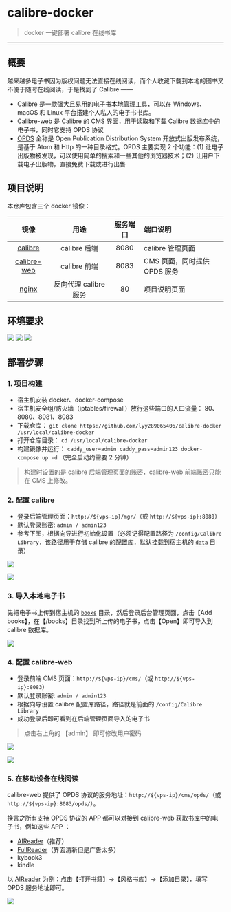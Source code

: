 # calibre-docker

> docker 一键部署 calibre 在线书库

------

## 概要

越来越多电子书因为版权问题无法直接在线阅读，而个人收藏下载到本地的图书又不便于随时在线阅读，于是找到了 Calibre ——

- Calibre 是一款强大且易用的电子书本地管理工具，可以在 Windows、macOS 和 Linux 平台搭建个人私人的电子书书库。
- Calibre-web 是 Calibre 的 CMS 界面，用于读取和下载 Calibre 数据库中的电子书，同时它支持 OPDS 协议
- [OPDS](https://en.wikipedia.org/wiki/OPDS) 全称是 Open Publication Distribution System 开放式出版发布系统，是基于 Atom 和 Http 的一种目录格式。OPDS 主要实现 2 个功能：(1) 让电子出版物被发现，可以使用简单的搜索和一些其他的浏览器技术；(2) 让用户下载电子出版物，直接免费下载或进行出售



## 项目说明

本仓库包含三个 docker 镜像：

| 镜像 | 用途 | 服务端口 | 端口说明 |
|:------:|:------:|:------:|:------|
| [calibre](https://github.com/kovidgoyal/calibre) | calibre 后端 | 8080 | calibre 管理页面 |
| [calibre-web](https://github.com/janeczku/calibre-web) | calibre 前端 | 8083 | CMS 页面，同时提供 OPDS 服务 |
| [nginx](https://www.nginx.com/) | 反向代理 calibre 服务 | 80 | 项目说明页面 |


## 环境要求

![](https://img.shields.io/badge/Platform-Linux%20amd64-brightgreen.svg) ![](https://img.shields.io/badge/Platform-Mac%20amd64-brightgreen.svg) ![](https://img.shields.io/badge/Platform-Windows%20x64-brightgreen.svg)


## 部署步骤

### 1. 项目构建

- 宿主机安装 docker、docker-compose
- 宿主机安全组/防火墙（iptables/firewall）放行这些端口的入口流量： 80、8080、8081、8083
- 下载仓库： `git clone https://github.com/lyy289065406/calibre-docker /usr/local/calibre-docker`
- 打开仓库目录： `cd /usr/local/calibre-docker`
- 构建镜像并运行： `caddy_user=admin caddy_pass=admin123 docker-compose up -d` （完全启动约需要 2 分钟）

> 构建时设置的是 calibre 后端管理页面的账密，calibre-web 前端账密只能在 CMS 上修改。


### 2. 配置 calibre

- 登录后端管理页面：`http://${vps-ip}/mgr/`（或 `http://${vps-ip}:8080`）
- 默认登录账密: `admin / admin123`
- 参考下图，根据向导进行初始化设置（必须记得配置路径为 `/config/Calibre Library`，该路径用于存储 calibre 的配置库，默认挂载到宿主机的 [`data`](data) 目录）

![](imgs/01.png)

![](imgs/02.png)


### 3. 导入本地电子书

先把电子书上传到宿主机的 [`books`](books) 目录，然后登录后台管理页面，点击【Add books】，在【/books】目录找到所上传的电子书，点击【Open】即可导入到 calibre 数据库。

![](imgs/03.png)


### 4. 配置 calibre-web

- 登录前端 CMS 页面：`http://${vps-ip}/cms/`（或 `http://${vps-ip}:8083`）
- 默认登录账密: `admin / admin123`
- 根据向导设置 calibre 配置库路径，路径就是前面的 `/config/Calibre Library`
- 成功登录后即可看到在后端管理页面导入的电子书

> 点击右上角的 【admin】 即可修改用户密码

![](imgs/04.png)

![](imgs/05.png)


### 5. 在移动设备在线阅读

calibre-web 提供了 OPDS 协议的服务地址：`http://${vps-ip}/cms/opds/`（或 `http://${vps-ip}:8083/opds/`）。

换言之所有支持 OPDS 协议的 APP 都可以对接到 calibre-web 获取书库中的电子书，例如这些 APP ：

- [AIReader](https://play.google.com/store/apps/details?id=com.neverland.alreader&hl=en&gl=US)（推荐）
- [FullReader](https://play.google.com/store/apps/details?id=com.fullreader&hl=zh_CN)（界面清新但是广告太多）
- kybook3
- kindle


以 [AIReader](https://play.google.com/store/apps/details?id=com.neverland.alreader&hl=en&gl=US) 为例：点击【打开书籍】->【风格书库】->【添加目录】，填写 OPDS 服务地址即可。 

![](imgs/06.png)

